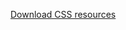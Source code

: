 [Download CSS resources](https://github.com/bsr-the-mngrm/web-foundation/tree/main/_python-100-resources/day57_Jinja-and-Flask/static/css)